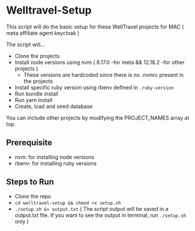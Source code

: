 # Welltravel-Setup

This script will do the basic setup for these WellTravel projects for MAC ( meta affiliate agent keycloak )

The script will...

- Clone the projects
- Install node versions using nvm ( 8.17.0 -for meta && 12.18.2 -for other projects )
  - These versions are hardcoded since there is no .nvmrc present in the projects
- Install specific ruby version using rbenv defined in `.ruby-version`
- Run bundle install
- Run yarn install
- Create, load and seed database

You can include other projects by modifying the PROJECT_NAMES array at top.

## Prerequisite

- nvm: for installing node versions
- rbenv: for installing ruby versions

## Steps to Run

- Clone the repo
- `cd welltravel-setup && chmod +x setup.sh`
- `./setup.sh &> output.txt` ( The script output will be saved in a output.txt file. If you want to see the output in terminal, run `./setup.sh` only )

